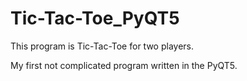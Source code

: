 # Tic-Tac-Toe_PyQT5

This program is Tic-Tac-Toe for two players.

My first not complicated program written in the PyQT5.

